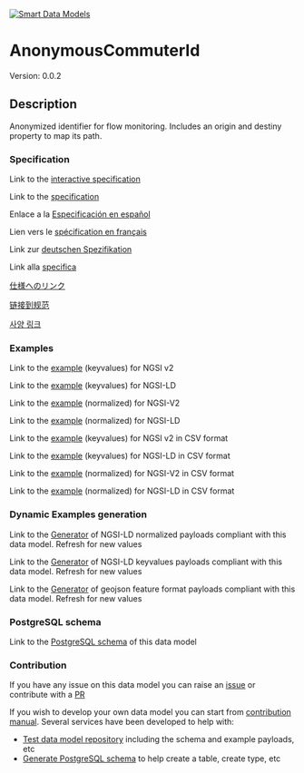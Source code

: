 [![Smart Data Models](https://smartdatamodels.org/wp-content/uploads/2022/01/SmartDataModels_logo.png "Logo")](https://smartdatamodels.org)
# AnonymousCommuterId
Version: 0.0.2

## Description 

Anonymized identifier for flow monitoring. Includes an origin and destiny property to map its path.
### Specification

Link to the [interactive specification](https://swagger.lab.fiware.org/?url=https://smart-data-models.github.io/dataModel.Transportation/AnonymousCommuterId/swagger.yaml)

Link to the [specification](https://github.com/smart-data-models/dataModel.Transportation/blob/master/AnonymousCommuterId/doc/spec.md)

Enlace a la [Especificación en español](https://github.com/smart-data-models/dataModel.Transportation/blob/master/AnonymousCommuterId/doc/spec_ES.md)

Lien vers le [spécification en français](https://github.com/smart-data-models/dataModel.Transportation/blob/master/AnonymousCommuterId/doc/spec_FR.md)

Link zur [deutschen Spezifikation](https://github.com/smart-data-models/dataModel.Transportation/blob/master/AnonymousCommuterId/doc/spec_DE.md)

Link alla [specifica](https://github.com/smart-data-models/dataModel.Transportation/blob/master/AnonymousCommuterId/doc/spec_IT.md)

[仕様へのリンク](https://github.com/smart-data-models/dataModel.Transportation/blob/master/AnonymousCommuterId/doc/spec_JA.md)

[链接到规范](https://github.com/smart-data-models/dataModel.Transportation/blob/master/AnonymousCommuterId/doc/spec_ZH.md)

[사양 링크](https://github.com/smart-data-models/dataModel.Transportation/blob/master/AnonymousCommuterId/doc/spec_KO.md)
### Examples

Link to the [example](https://smart-data-models.github.io/dataModel.Transportation/AnonymousCommuterId/examples/example.json) (keyvalues) for NGSI v2

Link to the [example](https://smart-data-models.github.io/dataModel.Transportation/AnonymousCommuterId/examples/example.jsonld) (keyvalues) for NGSI-LD

Link to the [example](https://smart-data-models.github.io/dataModel.Transportation/AnonymousCommuterId/examples/example-normalized.json) (normalized) for NGSI-V2

Link to the [example](https://smart-data-models.github.io/dataModel.Transportation/AnonymousCommuterId/examples/example-normalized.jsonld) (normalized) for NGSI-LD

Link to the [example](https://github.com/smart-data-models/dataModel.Transportation/blob/master/AnonymousCommuterId/examples/example.json.csv) (keyvalues) for NGSI v2 in CSV format

Link to the [example](https://github.com/smart-data-models/dataModel.Transportation/blob/master/AnonymousCommuterId/examples/example.jsonld.csv) (keyvalues) for NGSI-LD in CSV format

Link to the [example](https://github.com/smart-data-models/dataModel.Transportation/blob/master/AnonymousCommuterId/examples/example-normalized.json.csv) (normalized) for NGSI-V2 in CSV format

Link to the [example](https://github.com/smart-data-models/dataModel.Transportation/blob/master/AnonymousCommuterId/examples/example-normalized.jsonld.csv) (normalized) for NGSI-LD in CSV format
### Dynamic Examples generation

Link to the [Generator](https://smartdatamodels.org/extra/ngsi-ld_generator.php?schemaUrl=https://raw.githubusercontent.com/smart-data-models/dataModel.Transportation/master/AnonymousCommuterId/schema.json&email=info@smartdatamodels.org) of NGSI-LD normalized payloads compliant with this data model. Refresh for new values

Link to the [Generator](https://smartdatamodels.org/extra/ngsi-ld_generator_keyvalues.php?schemaUrl=https://raw.githubusercontent.com/smart-data-models/dataModel.Transportation/master/AnonymousCommuterId/schema.json&email=info@smartdatamodels.org) of NGSI-LD keyvalues payloads compliant with this data model. Refresh for new values

Link to the [Generator](https://smartdatamodels.org/extra/geojson_features_generator.php?schemaUrl=https://raw.githubusercontent.com/smart-data-models/dataModel.Transportation/master/AnonymousCommuterId/schema.json&email=info@smartdatamodels.org) of geojson feature format payloads compliant with this data model. Refresh for new values
### PostgreSQL schema

Link to the [PostgreSQL schema](https://github.com/smart-data-models/dataModel.Transportation/blob/master/AnonymousCommuterId/schema.sql) of this data model
### Contribution

 If you have any issue on this data model you can raise an [issue](https://github.com/smart-data-models/dataModel.Transportation/issues)  or contribute with a [PR](https://github.com/smart-data-models/dataModel.Transportation/pulls)

 If you wish to develop your own data model you can start from [contribution manual](https://bit.ly/contribution_manual). Several services have been developed to help with: 
 - [Test data model repository](https://smartdatamodels.org/index.php/data-models-contribution-api/) including the schema and example payloads, etc
 - [Generate PostgreSQL schema](https://smartdatamodels.org/index.php/sql-service/) to help create a table, create type, etc